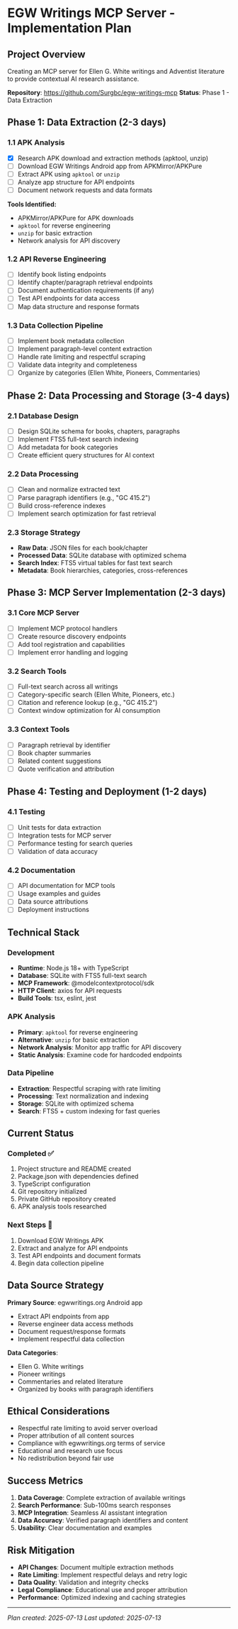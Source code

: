 # EGW Writings MCP Server - Implementation Plan

## Project Overview
Creating an MCP server for Ellen G. White writings and Adventist literature to provide contextual AI research assistance.

**Repository**: https://github.com/Surgbc/egw-writings-mcp
**Status**: Phase 1 - Data Extraction

## Phase 1: Data Extraction (2-3 days)

### 1.1 APK Analysis
- [x] Research APK download and extraction methods (apktool, unzip)
- [ ] Download EGW Writings Android app from APKMirror/APKPure
- [ ] Extract APK using `apktool` or `unzip`
- [ ] Analyze app structure for API endpoints
- [ ] Document network requests and data formats

**Tools Identified:**
- APKMirror/APKPure for APK downloads
- `apktool` for reverse engineering
- `unzip` for basic extraction
- Network analysis for API discovery

### 1.2 API Reverse Engineering
- [ ] Identify book listing endpoints
- [ ] Identify chapter/paragraph retrieval endpoints
- [ ] Document authentication requirements (if any)
- [ ] Test API endpoints for data access
- [ ] Map data structure and response formats

### 1.3 Data Collection Pipeline
- [ ] Implement book metadata collection
- [ ] Implement paragraph-level content extraction
- [ ] Handle rate limiting and respectful scraping
- [ ] Validate data integrity and completeness
- [ ] Organize by categories (Ellen White, Pioneers, Commentaries)

## Phase 2: Data Processing and Storage (3-4 days)

### 2.1 Database Design
- [ ] Design SQLite schema for books, chapters, paragraphs
- [ ] Implement FTS5 full-text search indexing
- [ ] Add metadata for book categories
- [ ] Create efficient query structures for AI context

### 2.2 Data Processing
- [ ] Clean and normalize extracted text
- [ ] Parse paragraph identifiers (e.g., "GC 415.2")
- [ ] Build cross-reference indexes
- [ ] Implement search optimization for fast retrieval

### 2.3 Storage Strategy
- **Raw Data**: JSON files for each book/chapter
- **Processed Data**: SQLite database with optimized schema
- **Search Index**: FTS5 virtual tables for fast text search
- **Metadata**: Book hierarchies, categories, cross-references

## Phase 3: MCP Server Implementation (2-3 days)

### 3.1 Core MCP Server
- [ ] Implement MCP protocol handlers
- [ ] Create resource discovery endpoints
- [ ] Add tool registration and capabilities
- [ ] Implement error handling and logging

### 3.2 Search Tools
- [ ] Full-text search across all writings
- [ ] Category-specific search (Ellen White, Pioneers, etc.)
- [ ] Citation and reference lookup (e.g., "GC 415.2")
- [ ] Context window optimization for AI consumption

### 3.3 Context Tools
- [ ] Paragraph retrieval by identifier
- [ ] Book chapter summaries
- [ ] Related content suggestions
- [ ] Quote verification and attribution

## Phase 4: Testing and Deployment (1-2 days)

### 4.1 Testing
- [ ] Unit tests for data extraction
- [ ] Integration tests for MCP server
- [ ] Performance testing for search queries
- [ ] Validation of data accuracy

### 4.2 Documentation
- [ ] API documentation for MCP tools
- [ ] Usage examples and guides
- [ ] Data source attributions
- [ ] Deployment instructions

## Technical Stack

### Development
- **Runtime**: Node.js 18+ with TypeScript
- **Database**: SQLite with FTS5 full-text search
- **MCP Framework**: @modelcontextprotocol/sdk
- **HTTP Client**: axios for API requests
- **Build Tools**: tsx, eslint, jest

### APK Analysis
- **Primary**: `apktool` for reverse engineering
- **Alternative**: `unzip` for basic extraction
- **Network Analysis**: Monitor app traffic for API discovery
- **Static Analysis**: Examine code for hardcoded endpoints

### Data Pipeline
- **Extraction**: Respectful scraping with rate limiting
- **Processing**: Text normalization and indexing
- **Storage**: SQLite with optimized schema
- **Search**: FTS5 + custom indexing for fast queries

## Current Status

### Completed ✅
1. Project structure and README created
2. Package.json with dependencies defined
3. TypeScript configuration
4. Git repository initialized
5. Private GitHub repository created
6. APK analysis tools researched

### Next Steps 🔄
1. Download EGW Writings APK
2. Extract and analyze for API endpoints
3. Test API endpoints and document formats
4. Begin data collection pipeline

## Data Source Strategy

**Primary Source**: egwwritings.org Android app
- Extract API endpoints from app
- Reverse engineer data access methods
- Document request/response formats
- Implement respectful data collection

**Data Categories**:
- Ellen G. White writings
- Pioneer writings
- Commentaries and related literature
- Organized by books with paragraph identifiers

## Ethical Considerations

- Respectful rate limiting to avoid server overload
- Proper attribution of all content sources
- Compliance with egwwritings.org terms of service
- Educational and research use focus
- No redistribution beyond fair use

## Success Metrics

1. **Data Coverage**: Complete extraction of available writings
2. **Search Performance**: Sub-100ms search responses
3. **MCP Integration**: Seamless AI assistant integration
4. **Data Accuracy**: Verified paragraph identifiers and content
5. **Usability**: Clear documentation and examples

## Risk Mitigation

- **API Changes**: Document multiple extraction methods
- **Rate Limiting**: Implement respectful delays and retry logic
- **Data Quality**: Validation and integrity checks
- **Legal Compliance**: Educational use and proper attribution
- **Performance**: Optimized indexing and caching strategies

---

*Plan created: 2025-07-13*
*Last updated: 2025-07-13*